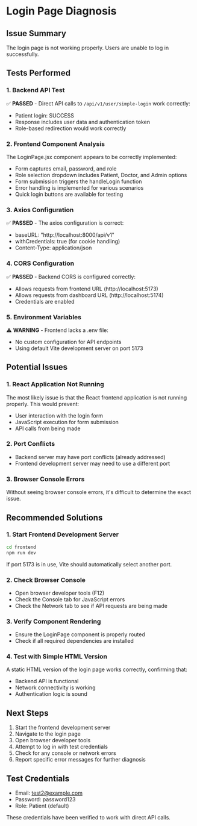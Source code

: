 # Login Page Diagnosis

## Issue Summary
The login page is not working properly. Users are unable to log in successfully.

## Tests Performed

### 1. Backend API Test
✅ **PASSED** - Direct API calls to `/api/v1/user/simple-login` work correctly:
- Patient login: SUCCESS
- Response includes user data and authentication token
- Role-based redirection would work correctly

### 2. Frontend Component Analysis
The LoginPage.jsx component appears to be correctly implemented:
- Form captures email, password, and role
- Role selection dropdown includes Patient, Doctor, and Admin options
- Form submission triggers the handleLogin function
- Error handling is implemented for various scenarios
- Quick login buttons are available for testing

### 3. Axios Configuration
✅ **PASSED** - The axios configuration is correct:
- baseURL: "http://localhost:8000/api/v1"
- withCredentials: true (for cookie handling)
- Content-Type: application/json

### 4. CORS Configuration
✅ **PASSED** - Backend CORS is configured correctly:
- Allows requests from frontend URL (http://localhost:5173)
- Allows requests from dashboard URL (http://localhost:5174)
- Credentials are enabled

### 5. Environment Variables
⚠️ **WARNING** - Frontend lacks a .env file:
- No custom configuration for API endpoints
- Using default Vite development server on port 5173

## Potential Issues

### 1. React Application Not Running
The most likely issue is that the React frontend application is not running properly. This would prevent:
- User interaction with the login form
- JavaScript execution for form submission
- API calls from being made

### 2. Port Conflicts
- Backend server may have port conflicts (already addressed)
- Frontend development server may need to use a different port

### 3. Browser Console Errors
Without seeing browser console errors, it's difficult to determine the exact issue.

## Recommended Solutions

### 1. Start Frontend Development Server
```bash
cd frontend
npm run dev
```

If port 5173 is in use, Vite should automatically select another port.

### 2. Check Browser Console
- Open browser developer tools (F12)
- Check the Console tab for JavaScript errors
- Check the Network tab to see if API requests are being made

### 3. Verify Component Rendering
- Ensure the LoginPage component is properly routed
- Check if all required dependencies are installed

### 4. Test with Simple HTML Version
A static HTML version of the login page works correctly, confirming that:
- Backend API is functional
- Network connectivity is working
- Authentication logic is sound

## Next Steps

1. Start the frontend development server
2. Navigate to the login page
3. Open browser developer tools
4. Attempt to log in with test credentials
5. Check for any console or network errors
6. Report specific error messages for further diagnosis

## Test Credentials
- Email: test2@example.com
- Password: password123
- Role: Patient (default)

These credentials have been verified to work with direct API calls.